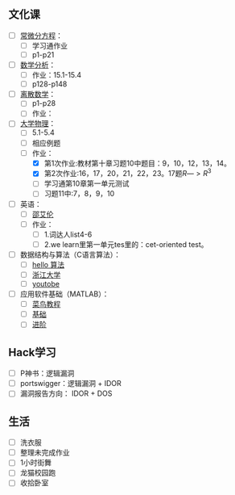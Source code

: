 ## 文化课
- [ ] [常微分方程](https://www.bilibili.com/video/BV1Tr4y1w7Ef/?spm_id_from=333.337.search-card.all.click&vd_source=5f4f31ca939fbba01cb0ba2f7b60b9e3)：
	- [ ] 学习通作业
	- [ ] p1-p21
- [ ] [数学分析](https://www.bilibili.com/video/BV15v411g7VP/?spm_id_from=333.337.search-card.all.click&vd_source=5f4f31ca939fbba01cb0ba2f7b60b9e3)：
	- [ ] 作业：15.1-15.4
	- [ ] p128-p148
- [ ] [离散数学](https://www.bilibili.com/video/BV1d7411v7zu/?spm_id_from=333.337.search-card.all.click&vd_source=5f4f31ca939fbba01cb0ba2f7b60b9e3)：
	- [ ] p1-p28
	- [ ] 作业：
- [ ] [大学物理](https://www.bilibili.com/video/BV1qW411H7UX/?spm_id_from=333.337.search-card.all.click&vd_source=5f4f31ca939fbba01cb0ba2f7b60b9e3)：
	- [ ] 5.1-5.4
	- [ ] 相应例题
	- [ ] 作业：
		- [x] 第1次作业:教材第十章习题10中题目：9，10，12，13，14。
		- [x] 第2次作业:16，17，20，21，22，23。17题$R—> R^3$
		- [ ] 学习通第10章第一单元测试
		- [ ] 习题11中:7，8，9，10
- [ ] 英语：
	- [ ] [邵艾伦](https://www.bilibili.com/cheese/play/ep79805?csource=common_hp_favorite_null&spm_id_from=333.999.0.0) 
	- [ ] 作业：
		- [ ] 1.词达人list4-6  
		- [ ] 2.we learn里第一单元tes里的：cet-oriented test。
- [ ] 数据结构与算法（C语言算法）：
	- [ ] [hello 算法](https://www.hello-algo.com/)
	- [ ] [浙江大学](https://www.icourse163.org/learn/ZJU-93001?tid=1471218491&learnMode=0#/learn/announce)
	- [ ] [youtobe](https://www.youtube.com/playlist?list=PL2_aWCzGMAwI3W_JlcBbtYTwiQSsOTa6P)
- [ ] 应用软件基础（MATLAB）：
	- [ ] [菜鸟教程](https://www.cainiaojc.com/matlab/matlab-tutorial.html)
	- [ ] [基础](https://www.bilibili.com/video/BV13D4y1Q7RS/?share_source=copy_web&vd_source=cb3ded45d35379e8fd250c6b3997251c)
	- [ ] [进阶](https://www.bilibili.com/video/BV1GJ41137UH/?spm_id_from=333.788.recommend_more_video.0&vd_source=5f4f31ca939fbba01cb0ba2f7b60b9e3)
## Hack学习
- [ ] P神书：逻辑漏洞
- [ ] portswigger：逻辑漏洞 + IDOR
- [ ] 漏洞报告方向： IDOR + DOS
## 生活
- [ ] 洗衣服
- [ ] 整理未完成作业
- [ ] 1小时街舞
- [ ] 龙猫校园跑
- [ ] 收拾卧室